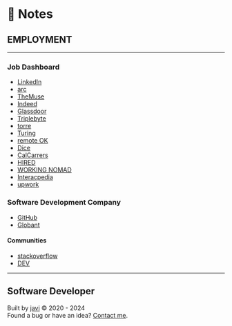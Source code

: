 # :memo: Notes
## EMPLOYMENT
---
### Job Dashboard
- [LinkedIn](https://linkedin.com)
- [arc](https://arc.dev/get-featured?campaign=1&utm_source=influencer&utm_medium=video&utm_campaign=paid2022&utm_term=202201&utm_content=Jon-Mircha)
- [TheMuse](https://themuse.com)
- [Indeed](https://indeed.com)
- [Glassdoor](https://www.glassdoor.com/index.htm)
- [Triplebyte](https://triplebyte.com/)
- [torre](https://torre.co/)
- [Turing](https://www.turing.com/)
- [remote OK](https://remoteok.io/)
- [Dice](https://www.dice.com/)
- [CalCarrers](https://www.jobs.ca.gov/)
- [HIRED](https://hired.com/)
- [WORKING NOMAD](https://working-nomads.com/)
- [Interacpedia](https://interacpedia.com/website)
- [upwork](https://www.upwork.com/)
### Software Development Company
- [GitHub](https://github.com/about/careers)
- [Globant](https://www.globant.com/)
#### Communities
- [stackoverflow](https://stackoverflow.com/)
- [DEV](https://dev.to/)
---
## Software Developer
Built by [javi](https://github.com/javierandres-dev/) :copyright: 2020 - 2024  
Found a bug or have an idea? [Contact me](https://www.linkedin.com/in/javierandres-dev/).
